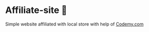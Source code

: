 # Affiliate-site :money_mouth_face:                                                                                                                                                                                                         
Simple website affiliated with local store
 with help of <a href="http://johnelder.com/">Codemy.com</a>
